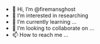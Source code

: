- 👋 Hi, I’m @firemansghost
- 👀 I’m interested in researching
- 🌱 I’m currently learning ...
- 💞️ I’m looking to collaborate on ...
- 📫 How to reach me ...

<!---
firemansghost/firemansghost is a ✨ special ✨ repository because its `README.md` (this file) appears on your GitHub profile.
You can click the Preview link to take a look at your changes.
--->
